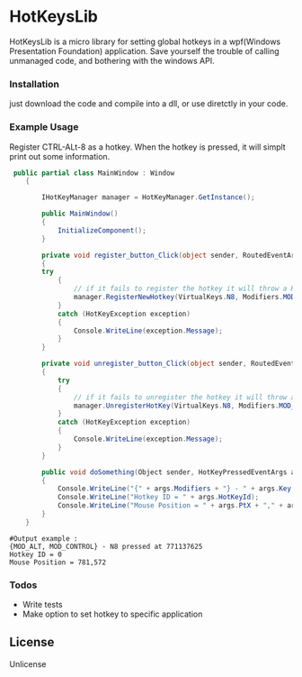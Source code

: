 # HotKeysLib

HotKeysLib is a micro library for setting global hotkeys in a wpf(Windows Presentation Foundation) application. Save yourself the trouble of calling unmanaged code, and bothering with the windows API. 


### Installation

just download the code and compile into a dll, or use diretctly in your code.

### Example Usage

Register CTRL-ALt-8 as a hotkey. When the hotkey is pressed, it will simplt print out some information.

```cs
 public partial class MainWindow : Window
    {

        IHotKeyManager manager = HotKeyManager.GetInstance();

        public MainWindow()
        {
            InitializeComponent();
        }

        private void register_button_Click(object sender, RoutedEventArgs e)
        {
        try
            {
                // if it fails to register the hotkey it will throw a HotKeyException
                manager.RegisterNewHotkey(VirtualKeys.N8, Modifiers.MOD_CONTROL | Modifiers.MOD_ALT, doSomething);
            }
            catch (HotKeyException exception)
            {
                Console.WriteLine(exception.Message);
            }
        }

        private void unregister_button_Click(object sender, RoutedEventArgs e)
        {
            try
            {
                // if it fails to unregister the hotkey it will throw a HotKeyException
                manager.UnregisterHotKey(VirtualKeys.N8, Modifiers.MOD_CONTROL | Modifiers.MOD_ALT);
            }
            catch (HotKeyException exception)
            {
                Console.WriteLine(exception.Message);
            }
        }

        public void doSomething(Object sender, HotKeyPressedEventArgs args)
        {
            Console.WriteLine("{" + args.Modifiers + "} - " + args.Key + " pressed at " + args.Time);
            Console.WriteLine("Hotkey ID = " + args.HotKeyId);
            Console.WriteLine("Mouse Position = " + args.PtX + "," + args.PtY);
        }
    }
```

```
#Output example : 
{MOD_ALT, MOD_CONTROL} - N8 pressed at 771137625
Hotkey ID = 0
Mouse Position = 781,572
```

### Todos

 - Write tests
 - Make option to set hotkey to specific application

License
----

Unlicense

